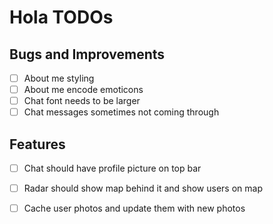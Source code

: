 # Hola TODOs

## Bugs and Improvements
- [ ] About me styling
- [ ] About me encode emoticons
- [ ] Chat font needs to be larger
- [ ] Chat messages sometimes not coming through

## Features
- [ ] Chat should have profile picture on top bar
- [ ] Radar should show map behind it and show users on map
- [ ] Cache user photos and update them with new photos

